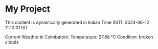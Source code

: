 # My Project

This content is dynamically generated in Indian Time (IST): 2024-06-12 11:10:01 IST


Current Weather in Coimbatore:
Temperature: 27.88 °C
Condition: broken clouds
